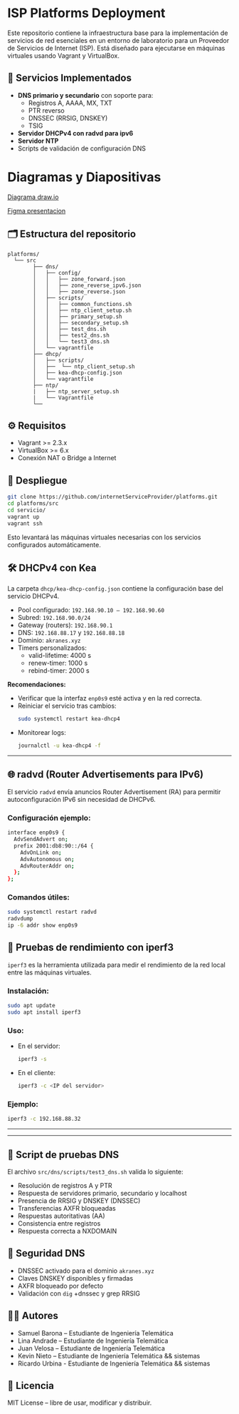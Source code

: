 # ISP Platforms Deployment

Este repositorio contiene la infraestructura base para la implementación de servicios de red esenciales en un entorno de laboratorio para un Proveedor de Servicios de Internet (ISP). Está diseñado para ejecutarse en máquinas virtuales usando Vagrant y VirtualBox.

## 🧩 Servicios Implementados

- **DNS primario y secundario** con soporte para:
  - Registros A, AAAA, MX, TXT
  - PTR reverso
  - DNSSEC (RRSIG, DNSKEY)
  - TSIG
- **Servidor DHCPv4 con radvd para ipv6**
- **Servidor NTP**
- Scripts de validación de configuración DNS

# Diagramas y Diapositivas 
[Diagrama draw.io](https://drive.google.com/file/d/1fOLiqbf9Dqsi6Pjz7pXQDc1abWRWNbg0/view?usp=drive_link)

[Figma presentacion](https://www.figma.com/design/i5gnODzQy96CFGwsyb3TJU/Untitled?node-id=0-1&t=LBvQMpHkIHE7qB8F-1)

## 🗂️ Estructura del repositorio

```
platforms/
  └── src
        ├── dns/
        │   ├── config/
        │   │   ├── zone_forward.json
        │   │   ├── zone_reverse_ipv6.json
        │   │   ├── zone_reverse.json
        │   ├── scripts/
        │   │   ├── common_functions.sh
        │   │   ├── ntp_client_setup.sh
        │   │   ├── primary_setup.sh
        │   │   ├── secondary_setup.sh
        │   │   ├── test_dns.sh
        │   │   ├── test2_dns.sh
        │   │   └── test3_dns.sh
        │   └── vagrantfile
        ├── dhcp/
        │   ├── scripts/
        │   ├──  └── ntp_client_setup.sh
        │   ├── kea-dhcp-config.json
        │   └── vagrantfile
        ├── ntp/
        |   ├── ntp_server_setup.sh
        |   └── Vagrantfile
        └──
```

## ⚙️ Requisitos

- Vagrant >= 2.3.x
- VirtualBox >= 6.x
- Conexión NAT o Bridge a Internet

## 🚀 Despliegue

```bash
git clone https://github.com/internetServiceProvider/platforms.git
cd platforms/src
cd servicio/
vagrant up
vagrant ssh

```

Esto levantará las máquinas virtuales necesarias con los servicios configurados automáticamente.

## 🛠 DHCPv4 con Kea

La carpeta `dhcp/kea-dhcp-config.json` contiene la configuración base del servicio DHCPv4.

- Pool configurado: `192.168.90.10 – 192.168.90.60`
- Subred: `192.168.90.0/24`
- Gateway (routers): `192.168.90.1`
- DNS: `192.168.88.17` y `192.168.88.18`
- Dominio: `akranes.xyz`
- Timers personalizados:
  - valid-lifetime: 4000 s
  - renew-timer: 1000 s
  - rebind-timer: 2000 s

**Recomendaciones:**

- Verificar que la interfaz `enp0s9` esté activa y en la red correcta.
- Reiniciar el servicio tras cambios:
  ```bash
  sudo systemctl restart kea-dhcp4
  ```
- Monitorear logs:
  ```bash
  journalctl -u kea-dhcp4 -f
  ```

---

## 🌐 radvd (Router Advertisements para IPv6)

El servicio `radvd` envía anuncios Router Advertisement (RA) para permitir autoconfiguración IPv6 sin necesidad de DHCPv6.

### Configuración ejemplo:

```bash
interface enp0s9 {
  AdvSendAdvert on;
  prefix 2001:db8:90::/64 {
    AdvOnLink on;
    AdvAutonomous on;
    AdvRouterAddr on;
  };
};
```
### Comandos útiles:

```bash
sudo systemctl restart radvd
radvdump
ip -6 addr show enp0s9
```
## 📶 Pruebas de rendimiento con iperf3

`iperf3` es la herramienta utilizada para medir el rendimiento de la red local entre las máquinas virtuales.

### Instalación:

```bash
sudo apt update
sudo apt install iperf3
```

### Uso:

- En el servidor:
  ```bash
  iperf3 -s
  ```
- En el cliente:
  ```bash
  iperf3 -c <IP del servidor>
  ```

### Ejemplo:

```bash
iperf3 -c 192.168.88.32
```

---
---

## 🧪 Script de pruebas DNS

El archivo `src/dns/scripts/test3_dns.sh` valida lo siguiente:

- Resolución de registros A y PTR
- Respuesta de servidores primario, secundario y localhost
- Presencia de RRSIG y DNSKEY (DNSSEC)
- Transferencias AXFR bloqueadas
- Respuestas autoritativas (AA)
- Consistencia entre registros
- Respuesta correcta a NXDOMAIN

## 🔐 Seguridad DNS

- DNSSEC activado para el dominio `akranes.xyz`
- Claves DNSKEY disponibles y firmadas
- AXFR bloqueado por defecto
- Validación con `dig` +dnssec y grep RRSIG

## 👨‍💻 Autores

- Samuel Barona – Estudiante de Ingeniería Telemática
- Lina Andrade – Estudiante de Ingeniería Telemática
- Juan Velosa – Estudiante de Ingeniería Telemática
- Kevin Nieto – Estudiante de Ingeniería Telemática && sistemas
- Ricardo Urbina - Estudiante de Ingeniería Telemática && sistemas
  

## 📝 Licencia

MIT License – libre de usar, modificar y distribuir.

